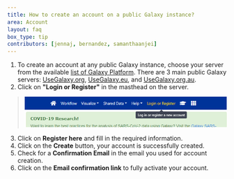 ```yaml
---
title: How to create an account on a public Galaxy instance?
area: Account
layout: faq
box_type: tip
contributors: [jennaj, bernandez, samanthaanjei]
---
```



1. To create an account at any public Galaxy instance, choose your server from the available [list of Galaxy Platform](https://galaxyproject.org/use/).
  There are 3 main public Galaxy servers: [UseGalaxy.org](https://usegalaxy.org/), [UseGalaxy.eu](https://usegalaxy.eu/), and [UseGalaxy.org.au](https://usegalaxy.org.au/).
2. Click on **"Login or Register"** in the masthead on the server. 
>    ![Login or Register on the top panel](./images/login_register.png)
3. Click on **Register here** and fill in the required information.
4. Click on the **Create** button, your account is successfully created.
5. Check for a **Confirmation Email** in the email you used for account creation.
6. Click on the **Email confirmation link** to fully activate your account.
 



